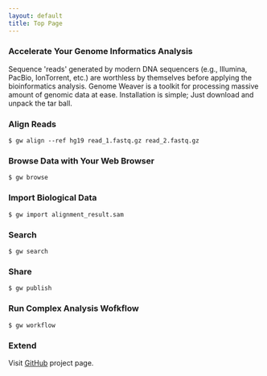 ```yaml
---
layout: default
title: Top Page
---
```


### Accelerate Your Genome Informatics Analysis

Sequence 'reads' generated by modern DNA sequencers (e.g., Illumina, PacBio, IonTorrent, etc.) are worthless by themselves before applying the bioinformatics analysis. Genome Weaver is a toolkit for processing massive amount of genomic data at ease. Installation is simple; Just download and unpack the tar ball.

### Align Reads 

	$ gw align --ref hg19 read_1.fastq.gz read_2.fastq.gz

### Browse Data with Your Web Browser

	$ gw browse 

### Import Biological Data 

	$ gw import alignment_result.sam

### Search

	$ gw search

### Share 

	$ gw publish 

### Run Complex Analysis Wofkflow

	$ gw workflow

### Extend
Visit <a href="http://github.com/xerial/genome-weaver">GitHub</a> project page.
